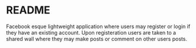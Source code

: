 # README

Facebook esque lightweight application where users may register or login if they have an existing account.
Upon registeration users are taken to a shared wall where they may make posts or comment on other users posts. 
